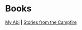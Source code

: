 # Books

[My Abi](https://app.gitbook.com/@stevehuckle/s/my-abi/) **&#124;** [Stories from the Campfire](https://app.gitbook.com/@stevehuckle/s/stories-from-the-campfire/)
